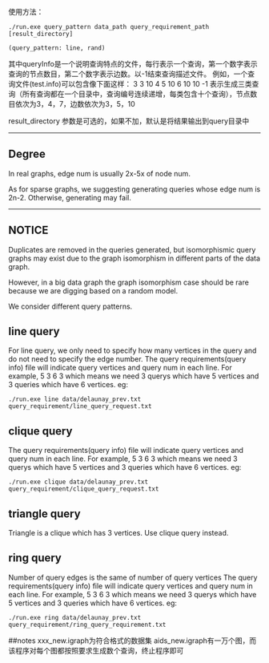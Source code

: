 使用方法：


	./run.exe query_pattern data_path query_requirement_path [result_directory]

	(query_pattern: line, rand)


其中queryInfo是一个说明查询特点的文件，每行表示一个查询，第一个数字表示查询的节点数目，第二个数字表示边数。以-1结束查询描述文件。
例如，一个查询文件(test.info)可以包含像下面这样：
3 3 10
4 5 10
6 10 10
-1
表示生成三类查询（所有查询都在一个目录中，查询编号连续递增，每类包含十个查询），节点数目依次为3，4，7，边数依次为3，5，10

result_directory 参数是可选的，如果不加，默认是将结果输出到query目录中

---

## Degree

In real graphs, edge num is usually 2x-5x of node num.

As for sparse graphs, we suggesting generating queries whose edge num is 2n-2.
Otherwise, generating may fail.

---

## NOTICE

Duplicates are removed in the queries generated, but isomorphismic query graphs may exist due to the graph isomorphism in different parts of the data graph.

However, in a big data graph the graph isomorphism case should be rare because we are digging based on a random model.


We consider different query patterns.
## line query
For line query, we only need to specify how many vertices in the query and do not need to specify the edge number. The query requirements(query info) file will indicate query vertices and query num in each line.
For example,
5 3
6 3
which means we need 3 querys which have 5 vertices and 3 queries which have 6 vertices.
eg:

	./run.exe line data/delaunay_prev.txt query_requirement/line_query_request.txt

## clique query
The query requirements(query info) file will indicate query vertices and query num in each line.
For example,
5 3
6 3
which means we need 3 querys which have 5 vertices and 3 queries which have 6 vertices.
eg:

	./run.exe clique data/delaunay_prev.txt query_requirement/clique_query_request.txt

## triangle query
Triangle is a clique which has 3 vertices.
Use clique query instead.

## ring query
Number of query edges is the same of number of query vertices
The query requirements(query info) file will indicate query vertices and query num in each line.
For example,
5 3
6 3
which means we need 3 querys which have 5 vertices and 3 queries which have 6 vertices.
eg:

	./run.exe ring data/delaunay_prev.txt query_requirement/ring_query_requirement.txt

##notes
xxx_new.igraph为符合格式的数据集
aids_new.igraph有一万个图，而该程序对每个图都按照要求生成数个查询，终止程序即可
